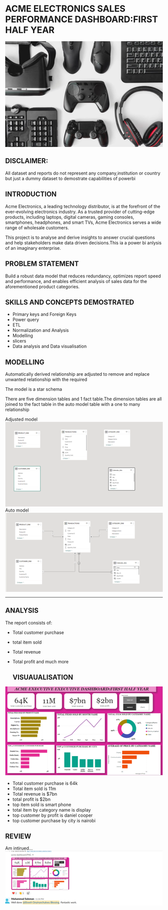 # ACME ELECTRONICS SALES PERFORMANCE DASHBOARD:FIRST HALF YEAR
![](GAMING.jpg)

 ## DISCLAIMER:
All dataset and reports do not represent any company,institution or country but just a dummy dataset to demostrate capabilities of powerbi

## INTRODUCTION
Acme Electronics, a leading technology distributor, is at the forefront of the ever-evolving  electronics industry. As a trusted provider of cutting-edge products, including laptops, digital  cameras, gaming consoles, smartphones, headphones, and smart TVs, Acme Electronics serves a  wide range of wholesale customers.

This project is to analyse and derive insights to answer crucial questions and help stakeholders make data driven decisions.This ia a power bi anlysis of an imaginary enterprise.

 ## PROBLEM STATEMENT
Build a robust data model that reduces redundancy, optimizes report speed and performance, and enables efficient analysis of sales data for the aforementioned product categories. 
## SKILLS AND CONCEPTS DEMOSTRATED
- Primary keys and Foreign Keys 
- Power query
- ETL
- Normalization and Analysis 
- Modelling
- slicers
- Data analysis and Data visualisation

## MODELLING
  Automatically derived relationship are adjusted to remove and replace unwanted relationship with the required
  
  The model is a star schema
  
  There are five dimension tables and 1 fact table.The dimension tables are all joined to the fact table in the auto model table with a one to many relationship
  
 Adjusted model ![](NOT.PNG) 
 Auto model![](DONE.PNG)
____________________________________

## ANALYSIS
  The report consists of:
- Total customer purchase
- total item sold
- Total revenue
- Total profit and much more

  ## VISUAUALISATION
![](ACME.PNG)
   - Total customer purchase is 64k
  - Total item sold is 11m
  - Total revenue is $7bn
  - total profit is $2bn
  - top item sold is smart phone
  - total item by category name is display
  - top customer by profit is daniel cooper
  - top customer purchase by city is nairobi

  ## REVIEW
  Am intirued...
  ![](WORK.PNG)
